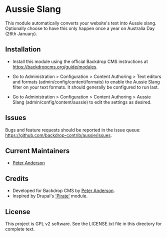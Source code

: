 Aussie Slang
============

This module automatically converts your website's text into Aussie slang.
Optionally choose to have this only happen once a year on Australia Day (26th
January).

Installation
------------

- Install this module using the official Backdrop CMS instructions at
  https://backdropcms.org/guide/modules.

- Go to Administration > Configuration > Content Authoring > Text editors and
  formats (admin/config/content/formats) to enable the Aussie Slang filter on
  your text formats. It should generally be configured to run last.

- Go to Administration > Configuration > Content Authoring > Aussie Slang
  (admin/config/content/aussie) to edit the settings as desired.

Issues
------

Bugs and feature requests should be reported in the issue queue:
https://github.com/backdrop-contrib/aussie/issues.

Current Maintainers
-------------------

- [Peter Anderson](https://github.com/BWPanda)

Credits
-------

- Developed for Backdrop CMS by [Peter Anderson](https://github.com/BWPanda).
- Inspired by Drupal's ['Pirate'](https://www.drupal.org/project/pirate) module.

License
-------

This project is GPL v2 software.
See the LICENSE.txt file in this directory for complete text.
